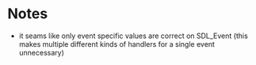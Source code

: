 # Notes

- it seams like only event specific values are correct on SDL_Event
  (this makes multiple different kinds of handlers for a single event unnecessary)
